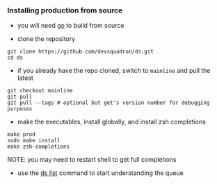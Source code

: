 ### Installing production from source

- you will need [go](https://go.dev/doc/install) to build from source

- clone the repository
```
git clone https://github.com/devsquadron/ds.git
cd ds
```

- if you already have the repo cloned, switch to `mainline` and pull the latest
```
git checkout mainline
git pull
git pull --tags # optional but get's version number for debugging purposes
```

- make the executables, install globally, and install zsh completions
```
make prod
sudo make install
make zsh-completions
```
NOTE: you may need to restart shell to get full completions

- use the [ds list](https://developersquadron.com/getting-started/listing-tasks/) command to start understanding the queue
